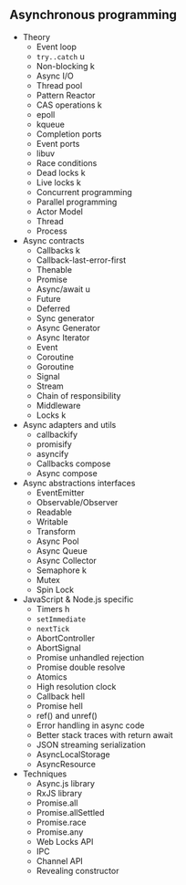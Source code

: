 ## Asynchronous programming

- Theory
  - Event loop
  - `try..catch` u 
  - Non-blocking k
  - Async I/O
  - Thread pool
  - Pattern Reactor
  - CAS operations k
  - epoll
  - kqueue
  - Completion ports
  - Event ports
  - libuv
  - Race conditions
  - Dead locks k
  - Live locks k
  - Concurrent programming
  - Parallel programming
  - Actor Model
  - Thread
  - Process
- Async contracts
  - Callbacks k
  - Callback-last-error-first
  - Thenable
  - Promise
  - Async/await u
  - Future
  - Deferred
  - Sync generator
  - Async Generator
  - Async Iterator
  - Event
  - Coroutine
  - Goroutine
  - Signal
  - Stream
  - Chain of responsibility
  - Middleware
  - Locks k
- Async adapters and utils
  - callbackify
  - promisify
  - asyncify
  - Callbacks compose
  - Async compose
- Async abstractions interfaces
  - EventEmitter
  - Observable/Observer
  - Readable
  - Writable
  - Transform
  - Async Pool
  - Async Queue
  - Async Collector
  - Semaphore k
  - Mutex
  - Spin Lock
- JavaScript & Node.js specific
  - Timers h
  - `setImmediate`
  - `nextTick`
  - AbortController
  - AbortSignal
  - Promise unhandled rejection
  - Promise double resolve
  - Atomics
  - High resolution clock
  - Callback hell
  - Promise hell
  - ref() and unref()
  - Error handling in async code
  - Better stack traces with return await
  - JSON streaming serialization
  - AsyncLocalStorage
  - AsyncResource
- Techniques
  - Async.js library
  - RxJS library
  - Promise.all
  - Promise.allSettled
  - Promise.race
  - Promise.any
  - Web Locks API
  - IPC
  - Channel API
  - Revealing constructor
